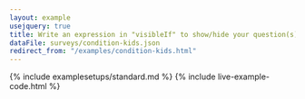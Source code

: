```yaml
---
layout: example
usejquery: true
title: Write an expression in "visibleIf" to show/hide your question(s)
dataFile: surveys/condition-kids.json
redirect_from: "/examples/condition-kids.html"
---
```


{% include examplesetups/standard.md %}
{% include live-example-code.html %}